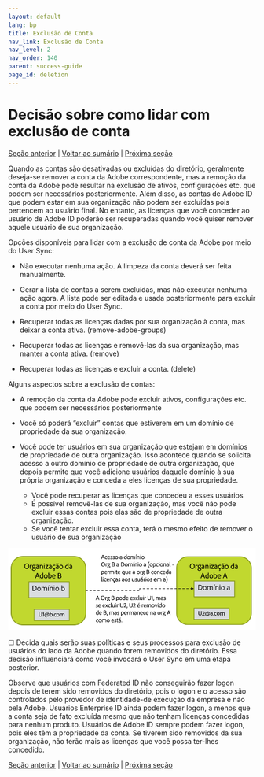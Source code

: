 ```yaml
---
layout: default
lang: bp
title: Exclusão de Conta
nav_link: Exclusão de Conta
nav_level: 2
nav_order: 140
parent: success-guide
page_id: deletion
---
```


# Decisão sobre como lidar com exclusão de conta

[Seção anterior](layout_products.md) \| [Voltar ao sumário](index.md) \|  [Próxima seção](setup_adobeio.md)


Quando as contas são desativadas ou excluídas do diretório, geralmente deseja-se remover a conta da Adobe correspondente, mas a remoção da conta da Adobe pode resultar na exclusão de ativos, configurações etc. que podem ser necessários posteriormente.  Além disso, as contas de Adobe ID que podem estar em sua organização não podem ser excluídas pois pertencem ao usuário final.  No entanto, as licenças que você conceder ao usuário de Adobe ID poderão ser recuperadas quando você quiser remover aquele usuário de sua organização.


Opções disponíveis para lidar com a exclusão de conta da Adobe por meio do User Sync:

  - Não executar nenhuma ação.  A limpeza da conta deverá ser feita manualmente.

  - Gerar a lista de contas a serem excluídas, mas não executar nenhuma ação agora.  A lista pode ser editada e usada posteriormente para excluir a conta por meio do User Sync.

  - Recuperar todas as licenças dadas por sua organização à conta, mas deixar a conta ativa. (remove-adobe-groups)

  - Recuperar todas as licenças e removê-las da sua organização, mas manter a conta ativa.  (remove)

  - Recuperar todas as licenças e excluir a conta.  (delete)


Alguns aspectos sobre a exclusão de contas:

  - A remoção da conta da Adobe pode excluir ativos, configurações etc. que podem ser necessários posteriormente
 
  - Você só poderá “excluir” contas que estiverem em um domínio de propriedade da sua organização.
  - Você pode ter usuários em sua organização que estejam em domínios de propriedade de outra organização.  Isso acontece quando se solicita acesso a outro domínio de propriedade de outra organização, que depois permite que você adicione usuários daquele domínio à sua própria organização e conceda a eles licenças de sua propriedade.
    - Você pode recuperar as licenças que concedeu a esses usuários
    - É possível removê-las de sua organização, mas você não pode excluir essas contas pois elas são de propriedade de outra organização.
    - Se você tentar excluir essa conta, terá o mesmo efeito de remover o usuário de sua organização

![orgs](images/decide_deletion_multi_org.png)

&#9744; Decida quais serão suas políticas e seus processos para exclusão de usuários do lado da Adobe quando forem removidos do diretório.  Essa decisão influenciará como você invocará o User Sync em uma etapa posterior.

Observe que usuários com Federated ID não conseguirão fazer logon depois de terem sido removidos do diretório, pois o logon e o acesso são controlados pelo provedor de identidade-de execução da empresa e não pela Adobe.  Usuários Enterprise ID ainda podem fazer logon, a menos que a conta seja de fato excluída mesmo que não tenham licenças concedidas para nenhum produto.  Usuários de Adobe ID sempre podem fazer logon, pois eles têm a propriedade da conta.  Se tiverem sido removidos da sua organização, não terão mais as licenças que você possa ter-lhes concedido.


[Seção anterior](layout_products.md) \| [Voltar ao sumário](index.md) \|  [Próxima seção](setup_adobeio.md)

